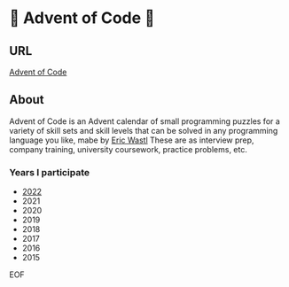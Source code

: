 # 🎄 Advent of Code 🎄

## URL

[Advent of Code](https://adventofcode.com/)

## About

Advent of Code is an Advent calendar of small programming puzzles for a variety of skill sets and skill levels that can be solved in any programming language you like, mabe by [Eric Wastl](http://was.tl/)
These are as interview prep, company training, university coursework, practice problems, etc.

### Years I participate

- [2022](2022)
- 2021
- 2020
- 2019
- 2018
- 2017
- 2016
- 2015

EOF
